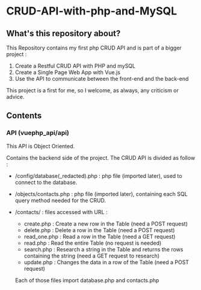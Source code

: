 # CRUD-API-with-php-and-MySQL

## What's this repository about?

This Repository contains my first php CRUD API and is part of a bigger project :
1. Create a Restful CRUD API with PHP and mySQL
2. Create a Single Page Web App with Vue.js
3. Use the API to communicate between the front-end and the back-end

This project is a first for me, so I welcome, as always, any criticism or advice.

## Contents

### API (vuephp_api/api)

This API is Object Oriented.

Contains the backend side of the project.
The CRUD API is divided as follow : 
* /config/database(_redacted).php : php file (imported later), used to connect to the database.
* /objects/contacts.php : php file (imported later), containing each SQL query method needed for the CRUD.
* /contacts/ : files accessed with URL :
  * create.php : Create a new row in the Table (need a POST request)
  * delete.php : Delete a row in the Table (need a POST request)
  * read_one.php : Read a row in the Table (need a GET request)
  * read.php : Read the entire Table (no request is needed)
  * search.php : Research a string in the Table and returns the rows containing the string (need a GET request to research)
  * update.php : Changes the data in a row of the Table (need a POST request)
  
  Each of those files import database.php and contacts.php